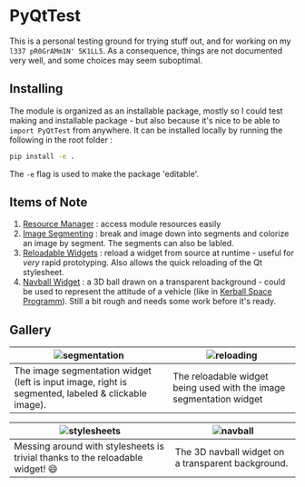 # PyQtTest

This is a personal testing ground for trying stuff out, and for working on my `l337 pR0GrAMm1N' 5K1LL5`. As a consequence, things are not documented very well, and some choices may seem suboptimal. 

## Installing 

The module is organized as an installable package, mostly so I could test making and installable package - but also because it's nice to be able to `import PyQtTest` from anywhere. 
It can be installed locally by running the following in the root folder : 
```bash
pip install -e . 
```
The `-e` flag is used to make the package 'editable'.


## Items of Note

1. [Resource Manager](src/PyQtTest/resources/images/__init__.py) : access module resources easily
2. [Image Segmenting](src/PyQtTest/widgets/hit_marker/image_segmentor.py) : break and image down into segments and colorize an image by segment. The segments can also be labled.
3. [Reloadable Widgets](src/PyQtTest/widgets/utils/reloadable_widget.py) : reload a widget from source at runtime - useful for *very* rapid prototyping. Also allows the quick reloading of the Qt stylesheet. 
4. [Navball Widget](src/PyQtTest/widgets/hud/navball_pyqtgraph.py) : a 3D ball drawn on a transparent background - could be used to represent the attitude of a vehicle (like in [Kerball Space Programm](https://wiki.kerbalspaceprogram.com/wiki/Navball)). Still a bit rough and needs some work before it's ready.


## Gallery 

| <img src="https://user-images.githubusercontent.com/62802642/197333006-ad02a63b-d307-41e1-be56-086eb1b38dc5.png" alt="segmentation" /> | <img src="https://user-images.githubusercontent.com/62802642/197334022-e99b31d2-7955-460d-99e4-b572dc2052a8.png" alt="reloading" /> | 
| --- | --- |
| The image segmentation widget (left is input image, right is segmented, labeled & clickable image). | The reloadable widget being used with the image segmentation widget |


| <img src="https://user-images.githubusercontent.com/62802642/197334036-38c4546f-6057-4cd2-89d3-2ef36bdd7ff5.png" alt="stylesheets" /> | <img src="https://user-images.githubusercontent.com/62802642/197332031-8adf8a84-b8e7-4921-890f-9553071f43f6.png" alt="navball" /> |
| --- | --- |
| Messing around with stylesheets is trivial thanks to the reloadable widget! 😄 |  The 3D navball widget on a transparent background. |

